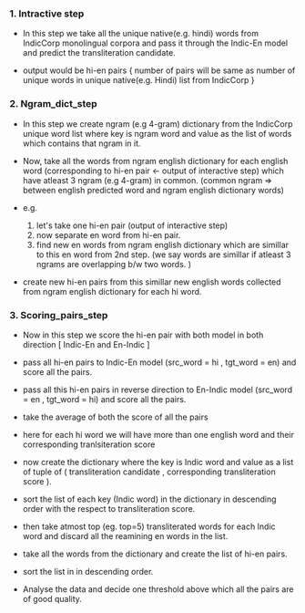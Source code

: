 ### 1. Intractive step

- In this step we take all the unique native(e.g. hindi) words from IndicCorp monolingual corpora and pass it through the Indic-En model and predict the transliteration candidate.

- output would be hi-en pairs { number of pairs will be same as number of unique words in unique native(e.g. Hindi) list from IndicCorp }


### 2. Ngram_dict_step

- In this step we create ngram (e.g 4-gram) dictionary from the IndicCorp unique word list where key is ngram word and value as the list of words which contains that ngram in it.

- Now, take all the words from ngram english dictionary for each english word (corresponding to hi-en pair <- output of interactive step) which have atleast 3 ngram (e.g 4-gram) in common. (common ngram => between english predicted word and ngram english dictionary words) 

- e.g.	
	1. let's take one hi-en pair (output of interactive step)
	2. now separate en word from hi-en pair.
	3. find new en words from ngram english dictionary which are simillar to this en word from 2nd step. (we say words are simillar if atleast 3 ngrams are overlapping b/w two words. )

- create new hi-en pairs from this simillar new english words collected from ngram english dictionary for each hi word.

### 3. Scoring_pairs_step

- Now in this step we score the hi-en pair with both model in both direction [ Indic-En and En-Indic ]  

- pass all hi-en pairs to Indic-En model (src_word = hi , tgt_word = en) and score all the pairs.

- pass all this hi-en pairs in reverse direction to En-Indic model (src_word = en , tgt_word = hi) and score all the pairs.

- take the average of both the score of all the pairs 

- here for each hi word we will have more than one english word and their corresponding tranlsiteration score

- now create the dictionary where the key is Indic word and value as a list of tuple of ( transliteration candidate , corresponding transliteration score ).

- sort the list of each key (Indic word) in the dictionary in descending order with the respect to transliteration score.

- then take atmost top (eg. top=5) transliterated words for each Indic word and discard all the reamining en words in the list.

- take all the words from the dictionary and create the list of hi-en pairs.

- sort the list in in descending order.

- Analyse the data and decide one threshold above which all the pairs are of good quality.
